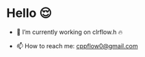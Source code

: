 # Hello 😌
- 🔭 I’m currently working on clrflow.h 🔥

- 📫 How to reach me: cppflow0@gmail.com

<!--
**dalpaka/dalpaka** is a ✨ _special_ ✨ repository because its `README.md` (this file) appears on your GitHub profile.

Here are some ideas to get you started:

# 🔭 I’m currently working on a frontend library-less site with htmx and jquery with hotwire
# 📫 How to reach me: cppflow0@gmail.com
-->
